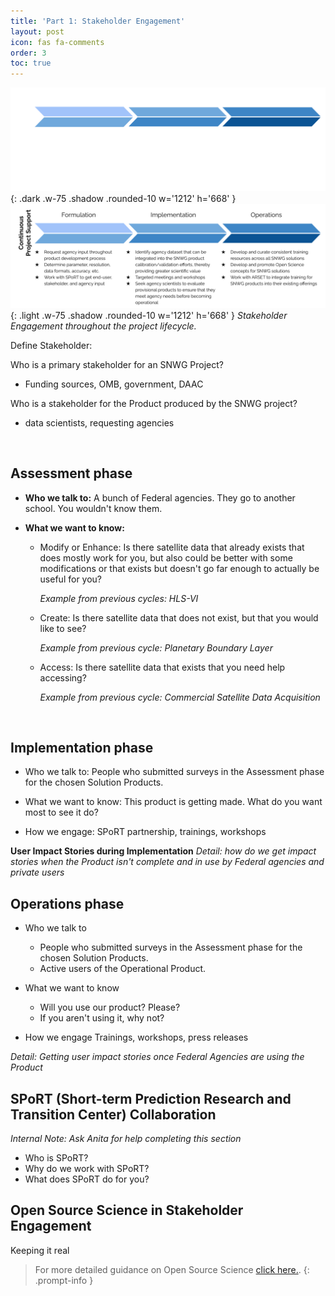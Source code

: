 ```yaml
---
title: 'Part 1: Stakeholder Engagement'
layout: post
icon: fas fa-comments
order: 3
toc: true
---
```


![dark mode only](assets/DarkModeSEPGraphic.png){: .dark .w-75 .shadow .rounded-10 w='1212' h='668' }
![light mode only](assets/LightModeSEPGraphic.png){: .light .w-75 .shadow .rounded-10 w='1212' h='668' }
_Stakeholder Engagement throughout the project lifecycle._

Define Stakeholder:

Who is a primary stakeholder for an SNWG Project?
- Funding sources, OMB, government, DAAC

Who is a stakeholder for the Product produced by the SNWG project? 
- data scientists, requesting agencies
<br>

## Assessment phase
- **Who we talk to:**
A bunch of Federal agencies. They go to another school. You wouldn't know them.

- **What we want to know:**
    - Modify or Enhance: Is there satellite data that already exists that does mostly work for you, but also could be better with some modifications or that exists but doesn't go far enough to actually be useful for you?

        _Example from previous cycles: HLS-VI_

    - Create: Is there satellite data that does not exist, but that you would like to see?

        _Example from previous cycle: Planetary Boundary Layer_

    - Access: Is there satellite data that exists that you need help accessing?

         _Example from previous cycle: Commercial Satellite Data Acquisition_
<br>

## Implementation phase
- Who we talk to:
People who submitted surveys in the Assessment phase for the chosen Solution Products.

- What we want to know:
This product is getting made. What do you want most to see it do? 

- How we engage: 
SPoRT partnership, trainings, workshops

**User Impact Stories during Implementation**
_Detail: how do we get impact stories when the Product isn't complete and in use by Federal agencies and private users_

## Operations phase
- Who we talk to
    - People who submitted surveys in the Assessment phase for the chosen Solution Products.
    - Active users of the Operational Product. 

- What we want to know
    - Will you use our product? Please?  
    - If you aren't using it, why not?

- How we engage 
Trainings, workshops, press releases

_Detail: Getting user impact stories once Federal Agencies are using the Product_

## SPoRT (Short-term Prediction Research and Transition Center) Collaboration
_Internal Note: Ask Anita for help completing this section_
- Who is SPoRT?
- Why do we work with SPoRT?
- What does SPoRT do for you? 

## Open Source Science in Stakeholder Engagement
Keeping it real

<!-- markdownlint-capture -->
<!-- markdownlint-disable -->

> For more detailed guidance on Open Source Science [click here.](https://cherrelletucker.github.io/Open-Source-Science/).
{: .prompt-info }

<!-- markdownlint-restore -->
